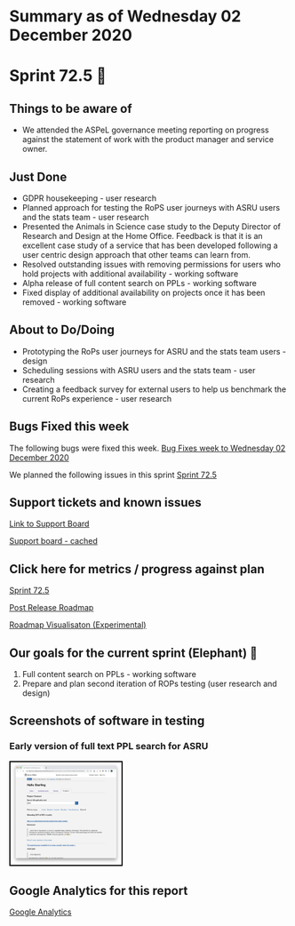 # Summary as of Wednesday 02 December 2020 

# Sprint 72.5 &#x1F418;

## Things to be aware of
* We attended the ASPeL governance meeting reporting on progress against the statement of work with the product manager and service owner.

## Just Done
* GDPR housekeeping - user research
* Planned approach for testing the RoPS user journeys with ASRU users and the stats team - user research
* Presented the Animals in Science case study to the Deputy Director of Research and Design at the Home Office. Feedback is that it is an excellent case study of a service that has been developed following a user centric design approach that other teams can learn from.
* Resolved outstanding issues with removing permissions for users who hold projects with additional availability - working software
* Alpha release of full content search on PPLs - working software
* Fixed display of additional availability on projects once it has been removed - working software

## About to Do/Doing
* Prototyping the RoPs user journeys for ASRU and the stats team users - design
* Scheduling sessions with ASRU users and the stats team - user research
* Creating a feedback survey for external users to help us benchmark the current RoPs experience - user research

## Bugs Fixed this week
The following bugs were fixed this week.
[Bug Fixes week to Wednesday 02 December 2020](graphs/bugs02122020.png)

We planned the following issues in this sprint 
[Sprint 72.5](graphs/sprint02122020.png)

## Support tickets and known issues
[Link to Support Board](https://collaboration.homeoffice.gov.uk/jira/secure/RapidBoard.jspa?rapidView=1717&selectedIssue=ASSB-253)

[Support board - cached](graphs/supportBoard02122020.png)

## Click here for metrics / progress against plan
[Sprint 72.5](graphs/progress02122020.png)

[Post Release Roadmap](graphs/roadmap02122020.png)

[Roadmap Visualisaton (Experimental) ](roadmapVisualisation02122020.md)

## Our goals for the current sprint (Elephant) &#x1F418;
1. Full content search on PPLs - working software 
2. Prepare and plan second iteration of ROPs testing (user research and design) 


## Screenshots of software in testing
### Early version of full text PPL search for ASRU
<a href="graphs/proto1_02122020.png"><img src="graphs/proto1_02122020.png" alt="HTML5 Icon" width="200" style="border:2px solid black"></a>
<br>


## Google Analytics for this report
[Google Analytics](graphs/GA02122020.png)

